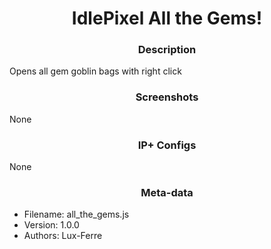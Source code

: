<h1 align="center">IdlePixel All the Gems!</h1>

<h3 align="center"> Description</h3>

Opens all gem goblin bags with right click

<h3 align="center"> Screenshots</h3>

None

<h3 align="center"> IP+ Configs</h3>

None

<h3 align="center"> Meta-data</h3>

 - Filename: all_the_gems.js
 - Version: 1.0.0
 - Authors: Lux-Ferre
